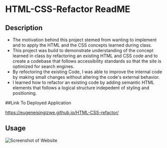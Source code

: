 # HTML-CSS-Refactor ReadME

## Description


- The motivation behind this project stemed from wanting to implement and to apply the HTML and the CSS concepts learned during class. 
- This project was build to demonstrate understanding of the concept learned in class by refactoring an existing HTML and CSS code and to create a codebase that follows accessibility standards so that the site is optimized for search engines. 
- By refoctoring the existing Code, I was able to improve the internal code by making small changes without altering the code's external behavior. 
- I learned how to refactor an existing code by adding semantic HTML elements that follows a logical structure indepedent of styling and positioning. 

##Link To Deployed Application 

https://eugeneisingizwe.github.io/HTML-CSS-refactor/

## Usage

![Screenshot of Website](Assets/images/html-css-refactor.png)


